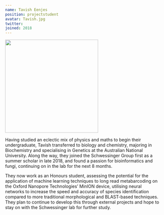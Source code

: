 ```yaml
---
name: Tavish Eenjes
position: projectstudent
avatar: Tavish.jpg
twitter: 
joined: 2018
---
```


<img width="300" src="{{site.baseurl}}/images/people/{{page.avatar}}" data-action="zoom">

Having studied an eclectic mix of physics and maths to begin their undergraduate, Tavish transferred to biology and chemistry, majoring in Biochemistry and specialising in Genetics at the Australian National University. Along the way, they joined the Schwessinger Group first as a summer scholar in late 2018, and found a passion for bioinformatics and fungi, continuing on in the lab for the next 8 months. 

They now work as an Honours student, assessing the potential for the application of machine learning techniques to long read metabarcoding on the Oxford Nanopore Technologies’ MinION device, utilising neural networks to increase the speed and accuracy of species identification compared to more traditional morphological and BLAST-based techniques. They plan to continue to develop this through external projects and hope to stay on with the Schwessinger lab for further study. 

